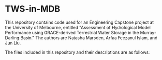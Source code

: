 # TWS-in-MDB
This repository contains code used for an Engineering Capstone project at the University of Melbourne, entitled "Assessment of Hydrological Model Performance using GRACE-derived Terrestrial Water Storage in the Murray-Darling Basin." The authors are Natasha Marsden, Arfaa Feezanul Islam, and Jun Liu.

The files included in this repository and their descriptions are as follows:
